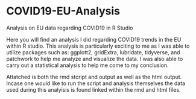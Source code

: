 # COVID19-EU-Analysis
Analysis on EU data regarding COVID19 in R Studio

Here you will find an analysis I did regarding COVID19 trends in the EU within R studio.
This analysis is particularly exciting to me as I was able to utilize packages such as: ggplott2, gridExtra, lubridate, tidyverse, and patchwork to help me analyze and visualize the data.
I was also able to carry out a statistical analysis to help me come to my conclusion. 

Attatched is both the rmd stcript and output as well as the html output. Incase one would like to run the script and analysis themselves the data used during this analyisis is found linked within the rmd and html files. 

